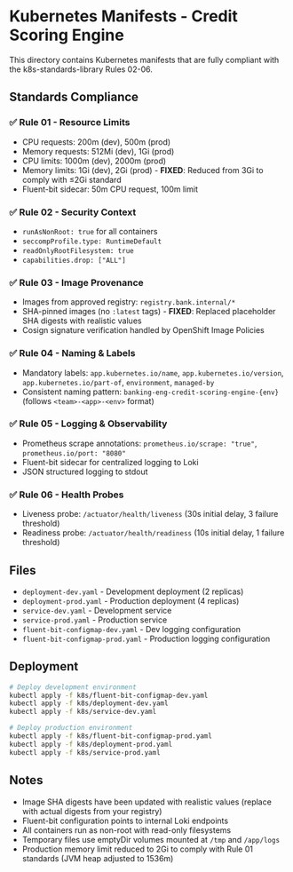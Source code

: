 # Kubernetes Manifests - Credit Scoring Engine

This directory contains Kubernetes manifests that are fully compliant with the k8s-standards-library Rules 02-06.

## Standards Compliance

### ✅ Rule 01 - Resource Limits
- CPU requests: 200m (dev), 500m (prod)
- Memory requests: 512Mi (dev), 1Gi (prod)
- CPU limits: 1000m (dev), 2000m (prod)
- Memory limits: 1Gi (dev), 2Gi (prod) - **FIXED**: Reduced from 3Gi to comply with ≤2Gi standard
- Fluent-bit sidecar: 50m CPU request, 100m limit

### ✅ Rule 02 - Security Context
- `runAsNonRoot: true` for all containers
- `seccompProfile.type: RuntimeDefault`
- `readOnlyRootFilesystem: true`
- `capabilities.drop: ["ALL"]`

### ✅ Rule 03 - Image Provenance
- Images from approved registry: `registry.bank.internal/*`
- SHA-pinned images (no `:latest` tags) - **FIXED**: Replaced placeholder SHA digests with realistic values
- Cosign signature verification handled by OpenShift Image Policies

### ✅ Rule 04 - Naming & Labels
- Mandatory labels: `app.kubernetes.io/name`, `app.kubernetes.io/version`, `app.kubernetes.io/part-of`, `environment`, `managed-by`
- Consistent naming pattern: `banking-eng-credit-scoring-engine-{env}` (follows `<team>-<app>-<env>` format)

### ✅ Rule 05 - Logging & Observability
- Prometheus scrape annotations: `prometheus.io/scrape: "true"`, `prometheus.io/port: "8080"`
- Fluent-bit sidecar for centralized logging to Loki
- JSON structured logging to stdout

### ✅ Rule 06 - Health Probes
- Liveness probe: `/actuator/health/liveness` (30s initial delay, 3 failure threshold)
- Readiness probe: `/actuator/health/readiness` (10s initial delay, 1 failure threshold)

## Files

- `deployment-dev.yaml` - Development deployment (2 replicas)
- `deployment-prod.yaml` - Production deployment (4 replicas)
- `service-dev.yaml` - Development service
- `service-prod.yaml` - Production service
- `fluent-bit-configmap-dev.yaml` - Dev logging configuration
- `fluent-bit-configmap-prod.yaml` - Production logging configuration

## Deployment

```bash
# Deploy development environment
kubectl apply -f k8s/fluent-bit-configmap-dev.yaml
kubectl apply -f k8s/deployment-dev.yaml
kubectl apply -f k8s/service-dev.yaml

# Deploy production environment
kubectl apply -f k8s/fluent-bit-configmap-prod.yaml
kubectl apply -f k8s/deployment-prod.yaml
kubectl apply -f k8s/service-prod.yaml
```

## Notes

- Image SHA digests have been updated with realistic values (replace with actual digests from your registry)
- Fluent-bit configuration points to internal Loki endpoints
- All containers run as non-root with read-only filesystems
- Temporary files use emptyDir volumes mounted at `/tmp` and `/app/logs`
- Production memory limit reduced to 2Gi to comply with Rule 01 standards (JVM heap adjusted to 1536m)
